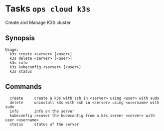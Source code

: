 <!---
Licensed to the Apache Software Foundation (ASF) under one
or more contributor license agreements.  See the NOTICE file
distributed with this work for additional information
regarding copyright ownership.  The ASF licenses this file
to you under the Apache License, Version 2.0 (the
"License"); you may not use this file except in compliance
with the License.  You may obtain a copy of the License at

  http://www.apache.org/licenses/LICENSE-2.0

Unless required by applicable law or agreed to in writing,
software distributed under the License is distributed on an
"AS IS" BASIS, WITHOUT WARRANTIES OR CONDITIONS OF ANY
KIND, either express or implied.  See the License for the
specific language governing permissions and limitations
under the License.
-->
# Tasks  `ops cloud k3s`

Create and Manage K3S cluster

## Synopsis

```text
Usage:
  k3s create <server> [<user>]
  k3s delete <server> [<user>]
  k3s info
  k3s kubeconfig <server> [<user>]
  k3s status
```

## Commands

```
  create     create a k3s with ssh in <server> using <user> with sudo
  delete     uninstall k3s with ssh in <server> using <username> with sudo
  info       info on the server
  kubeconfig recover the kubeconfig from a k3s server <server> with user <username>
  status     status of the server
```